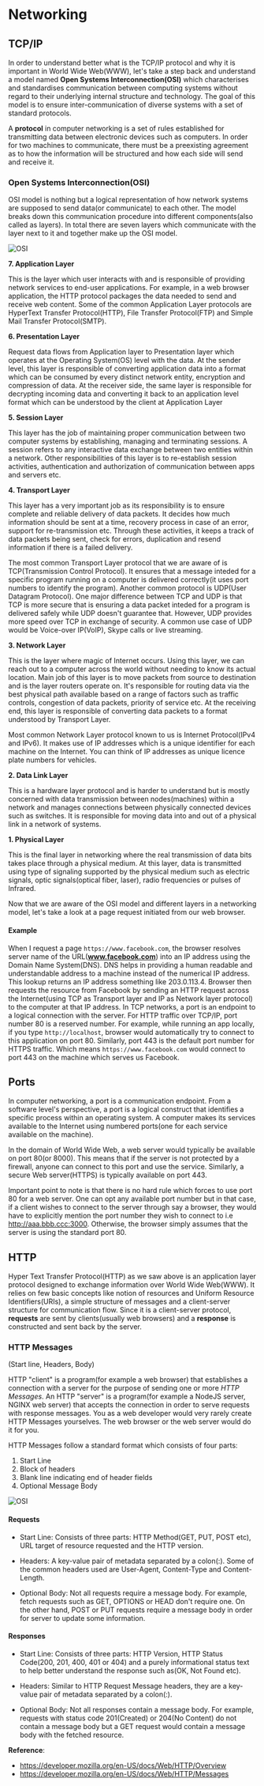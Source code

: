 # Networking

## TCP/IP

In order to understand better what is the TCP/IP protocol and why it is important in World Wide Web(WWW), let's take a step back and understand a model named **Open Systems Interconnection(OSI)** which characterises and standardises communication between computing systems without regard to their underlying internal structure and technology. The goal of this model is to ensure inter-communication of diverse systems with a set of standard protocols.

A **protocol** in computer networking is a set of rules established for transmitting data between electronic devices such as computers. In order for two machines to communicate, there must be a preexisting agreement as to how the information will be structured and how each side will send and receive it.

### Open Systems Interconnection(OSI)

OSI model is nothing but a logical representation of how network systems are supposed to send data(or communicate) to each other. The model breaks down this communication procedure into different components(also called as layers). In total there are seven layers which communicate with the layer next to it and together make up the OSI model.

![OSI](OSI.jpg)

**7. Application Layer**

This is the layer which user interacts with and is responsible of providing network services to end-user applications. For example, in a web browser application, the HTTP protocol packages the data needed to send and receive web content. Some of the common Application Layer protocols are HyperText Transfer Protocol(HTTP), File Transfer Protocol(FTP) and Simple Mail Transfer Protocol(SMTP).

**6. Presentation Layer**

Request data flows from Application layer to Presentation layer which operates at the Operating System(OS) level with the data. At the sender level, this layer is responsible of converting application data into a format which can be consumed by every distinct network entity, encryption and compression of data. At the receiver side, the same layer is responsible for decrypting incoming data and converting it back to an application level format which can be understood by the client at Application Layer

**5. Session Layer**

This layer has the job of maintaining proper communication between two computer systems by establishing, managing and terminating sessions. A session refers to any interactive data exchange between two entities within a network. Other responsibilities of this layer is to re-establish session activities, authentication and authorization of communication between apps and servers etc.

**4. Transport Layer**

This layer has a very important job as its responsibility is to ensure complete and reliable delivery of data packets. It decides how much information should be sent at a time, recovery process in case of an error, support for re-transmission etc. Through these activities, it keeps a track of data packets being sent, check for errors, duplication and resend information if there is a failed delivery.

The most common Transport Layer protocol that we are aware of is TCP(Transmission Control Protocol). It ensures that a message inteded for a specific program running on a computer is delivered correctly(it uses port numbers to identify the program). Another common protocol is UDP(User Datagram Protocol). One major difference between TCP and UDP is that TCP is more secure that is ensuring a data packet inteded for a program is delivered safely while UDP doesn't guarantee that. However, UDP provides more speed over TCP in exchange of security. A common use case of UDP would be Voice-over IP(VoIP), Skype calls or live streaming.

**3. Network Layer**

This is the layer where magic of Internet occurs. Using this layer, we can reach out to a computer across the world without needing to know its actual location. Main job of this layer is to move packets from source to destination and is the layer routers operate on. It's responsible for routing data via the best physical path available based on a range of factors such as traffic controls, congestion of data packets, priority of service etc. At the receiving end, this layer is responsible of converting data packets to a format understood by Transport Layer.

Most common Network Layer protocol known to us is Internet Protocol(IPv4 and IPv6). It makes use of IP addresses which is a unique identifier for each machine on the Internet. You can think of IP addresses as unique licence plate numbers for vehicles.

**2. Data Link Layer**

This is a hardware layer protocol and is harder to understand but is mostly concerned with data transmission between nodes(machines) within a network and manages connections between physically connected devices such as switches. It is responsible for moving data into and out of a physical link in a network of systems.

**1. Physical Layer**

This is the final layer in networking where the real transmission of data bits takes place through a physical medium. At this layer, data is transmitted using type of signaling supported by the physical medium such as electric signals, optic signals(optical fiber, laser), radio frequencies or pulses of Infrared.

Now that we are aware of the OSI model and different layers in a networking model, let's take a look at a page request initiated from our web browser.

#### Example

When I request a page `https://www.facebook.com`, the browser resolves server name of the URL(**www.facebook.com**) into an IP address using the Domain Name System(DNS). DNS helps in providing a human readable and understandable address to a machine instead of the numerical IP address. This lookup returns an IP address something like 203.0.113.4. Browser then requests the resource from Facebook by sending an HTTP request across the Internet(using TCP as Transport layer and IP as Network layer protocol) to the computer at that IP address. In TCP networks, a port is an endpoint to a logical connection with the server. For HTTP traffic over TCP/IP, port number 80 is a reserved number. For example, while running an app locally, if you type `http://localhost`, browser would automatically try to connect to this application on port 80. Similarly, port 443 is the default port number for HTTPS traffic. Which means `https://www.facebook.com` would connect to port 443 on the machine which serves us Facebook.

## Ports

In computer networking, a port is a communication endpoint. From a software level's perspective, a port is a logical construct that identifies a specific process within an operating system. A computer makes its services available to the Internet using numbered ports(one for each service available on the machine).

In the domain of World Wide Web, a web server would typically be available on port 80(or 8000). This means that if the server is not protected by a firewall, anyone can connect to this port and use the service. Similarly, a secure Web server(HTTPS) is typically available on port 443.

Important point to note is that there is no hard rule which forces to use port 80 for a web server. One can opt any available port number but in that case, if a client wishes to connect to the server through say a browser, they would have to explicitly mention the port number they wish to connect to i.e http://aaa.bbb.ccc:3000. Otherwise, the browser simply assumes that the server is using the standard port 80.

## HTTP

Hyper Text Transfer Protocol(HTTP) as we saw above is an application layer protocol designed to exchange information over World Wide Web(WWW). It relies on few basic concepts like notion of resources and Uniform Resource Identifiers(URIs), a simple structure of messages and a client-server structure for communication flow. Since it is a client-server protocol, **requests** are sent by clients(usually web browsers) and a **response** is constructed and sent back by the server.

### HTTP Messages

(Start line, Headers, Body)

HTTP "client" is a program(for example a web browser) that establishes a connection with a server for the purpose of sending one or more _HTTP Messages_. An HTTP "server" is a program(for example a NodeJS server, NGINX web server) that accepts the connection in order to serve requests with response messages. You as a web developer would very rarely create HTTP Messages yourselves. The web browser or the web server would do it for you.

HTTP Messages follow a standard format which consists of four parts:

1. Start Line
2. Block of headers
3. Blank line indicating end of header fields
4. Optional Message Body

![OSI](http-message.png)

#### Requests

- Start Line: Consists of three parts: HTTP Method(GET, PUT, POST etc), URL target of resource requested and the HTTP version.

- Headers: A key-value pair of metadata separated by a colon(:). Some of the common headers used are User-Agent, Content-Type and Content-Length.

- Optional Body: Not all requests require a message body. For example, fetch requests such as GET, OPTIONS or HEAD don't require one. On the other hand, POST or PUT requests require a message body in order for server to update some information.

#### Responses

- Start Line: Consists of three parts: HTTP Version, HTTP Status Code(200, 201, 400, 401 or 404) and a purely informational status text to help better understand the response such as(OK, Not Found etc).

- Headers: Similar to HTTP Request Message headers, they are a key-value pair of metadata separated by a colon(:).

- Optional Body: Not all responses contain a message body. For example, requests with status code 201(Created) or 204(No Content) do not contain a message body but a GET request would contain a message body with the fetched resource.

**Reference**:

- https://developer.mozilla.org/en-US/docs/Web/HTTP/Overview
- https://developer.mozilla.org/en-US/docs/Web/HTTP/Messages
